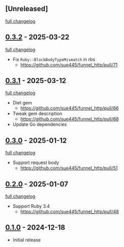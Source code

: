 ## [Unreleased]
[full changelog](http://github.com/sue445/funnel_http/compare/v0.3.2...main)

## [0.3.2](https://github.com/sue445/funnel_http/releases/tag/v0.3.2) - 2025-03-22
[full changelog](http://github.com/sue445/funnel_http/compare/v0.3.1...v0.3.2)

* Fix `Ruby::BlockBodyTypeMismatch` in rbs
  * https://github.com/sue445/funnel_http/pull/71

## [0.3.1](https://github.com/sue445/funnel_http/releases/tag/v0.3.1) - 2025-03-12
[full changelog](http://github.com/sue445/funnel_http/compare/v0.3.0...v0.3.1)

* Diet gem
  * https://github.com/sue445/funnel_http/pull/66
* Tweak gem description
  * https://github.com/sue445/funnel_http/pull/68
* Update Go dependencies

## [0.3.0](https://github.com/sue445/funnel_http/releases/tag/v0.3.0) - 2025-01-12
[full changelog](http://github.com/sue445/funnel_http/compare/v0.2.0...v0.3.0)

* Support request body
  * https://github.com/sue445/funnel_http/pull/51

## [0.2.0](https://github.com/sue445/funnel_http/releases/tag/v0.2.0) - 2025-01-07
[full changelog](http://github.com/sue445/funnel_http/compare/v0.1.0...v0.2.0)

* Support Ruby 3.4
  * https://github.com/sue445/funnel_http/pull/48

## [0.1.0](https://github.com/sue445/funnel_http/releases/tag/v0.1.0) - 2024-12-18

- Initial release

